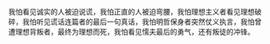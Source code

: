 我怕看见诚实的人被迫说谎，我怕正直的人被迫弯腰，我怕理想主义者看见理想破碎，我怕听见谎话连篇者的最后一句真话，我怕明哲保身者突然仗义执言，我怕曾遭理想背叛者，最终为理想而死，我怕看见懦夫最后的勇气，还有叛徒的冲锋。